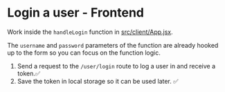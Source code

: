 # Login a user - Frontend

Work inside the `handleLogin` function in [src/client/App.jsx](../src/client/App.jsx).

The `username` and `password` parameters of the function are already hooked up to the form so you can focus on the function logic.

1. Send a request to the `/user/login` route to log a user in and receive a token.✅
2. Save the token in local storage so it can be used later. ✅
